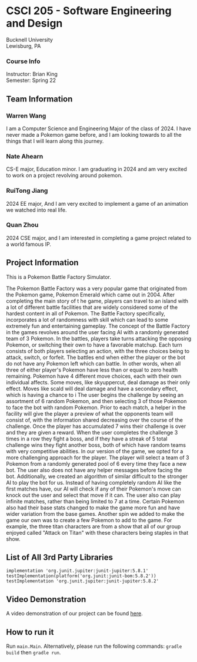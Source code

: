 # CSCI 205 - Software Engineering and Design
Bucknell University<br>
Lewisburg, PA

### Course Info
Instructor: Brian King<br>
Semester: Spring 22

## Team Information

### Warren Wang<br>
I am a Computer Science and Engineering Major of the class of 2024. I have never made a Pokemon game before, and I am looking towards to all the things that I will learn along this journey.

### Nate Ahearn<br>
CS-E major, Education minor. I am graduating in 2024 and am very excited to work on a project revolving around pokemon.

### RuiTong Jiang<br>
2024 EE major, And I am very excited to implement a game of an animation we watched into real life.

### Quan Zhou
2024 CSE major, and I am interested in completing a game project related to a world famous IP.



## Project Information
This is a Pokemon Battle Factory Simulator.

The Pokemon Battle Factory was a very popular game that originated from the Pokemon game, Pokemon Emerald which came out in 2004. 
After completing the main story of t he game, players can travel to an island with a lot of different battle facilities that are widely
considered some of the hardest content in all of Pokemon. The Battle Factory specifically, incorporates a lot of randomness with skill
which can lead to some extremely fun and entertaining gameplay. The concept of the Battle Factory in the games revolves around the user
facing AI with a randomly generated team of 3 Pokemon. In the battles, players take turns attacking the opposing Pokemon, or switching 
their own to have a favorable matchup. Each turn consists of both players selecting an action, with the three choices being to attack,
switch, or forfeit. The battles end when either the player or the bot do not have any Pokemon left which can battle. In other words, when
all three of either player's Pokemon have less than or equal to zero health remaining. Pokemon have 4 different move choices, each with
their own individual affects. Some moves, like skyuppercut, deal damage as their only effect. Moves like scald will deal damage and have
a secondary effect, which is having a chance to i
The user begins the challenge by seeing an assortment of 6 random Pokemon, and
then selecting 3 of those Pokemon to face the bot with random Pokemon. Prior to each match, a helper in the facility will give the player
a preview of what the opponents team will consist of, with the information shared decreasing over the course of the challenge. Once the
player has accumulated 7 wins their challenge is over and they are given a reward. When the user completes the challenge 3 times in a row
they fight a boss, and if they have a streak of 5 total challenge wins they fight another boss, both of which have random teams with very
competitive abilities. In our version of the game, we opted for a more challenging approach for the player. The player will select a team
of 3 Pokemon from a randomly generated pool of 6 every time they face a new bot. The user also does not have any helper messages before
facing the bot. Additionally, we created an algorithm of similar difficult to the stronger AI to play the bot for us. Instead of having
completely random AI like the first matches have, our AI will check if any of their Pokemon's move can knock out the user and select that
move if it can. The user also can play infinite matches, rather than being limited to 7 at a time. Certain Pokemon also had their base
stats changed to make the game more fun and have wider variation from the base games. 
Another spin we added to make the game our own was to create a few Pokemon to add to the game. For example, the three titan 
characters are from a show that all of our group enjoyed called "Attack on Titan" with these characters being staples in that show.

## List of All 3rd Party Libraries
    implementation 'org.junit.jupiter:junit-jupiter:5.8.1'
    testImplementation(platform('org.junit:junit-bom:5.8.2'))
    testImplementation 'org.junit.jupiter:junit-jupiter:5.8.2'
    
## Video Demonstration
A video demonstration of our project can be found [here](https://mediaspace.bucknell.edu/media/Team+6+-+CSCI205+Final+Project+PresentationA+Pokemon+Battle+Factory/1_30hxy74s).

## How to run it

Run `main.Main`. Alternatively, please run the following commands:
`gradle build` then `gradle run`.
